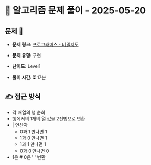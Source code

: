 # 📝 알고리즘 문제 풀이 - 2025-05-20

## 문제 📖

- **문제 링크:** [프로그래머스 - 비밀지도](https://school.programmers.co.kr/learn/courses/30/lessons/17681?language=javascript)

- **문제 유형:** 구현

- **난이도:** Level1

- **풀이 시간:** ⏳ 17분

## ✍ 접근 방식

- 각 배열의 행 순회
- 행에서의 1개의 열 값을 2진법으로 변환
- | 연산자
  - 0과 1 만나면 1
  - 1과 0 만나면 1
  - 1과 1 만나면 1
  - 0과 0 만나면 0
- 1은 # 0은 ' ' 변환
